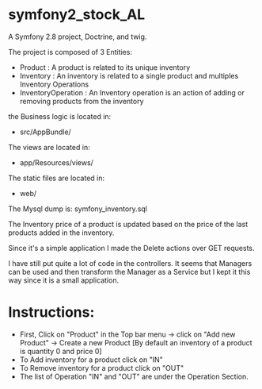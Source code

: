 symfony2_stock_AL
=================

A Symfony 2.8 project, Doctrine, and twig.


The project is composed of 3 Entities:

* Product : A product is related to its unique inventory
* Inventory : An inventory is related to a single product and multiples Inventory Operations
* InventoryOperation : An Inventory operation is an action of adding or removing products from the inventory

the Business logic is located in: 
* src/AppBundle/

The views are located in:
* app/Resources/views/

The static files are located in:
* web/

The Mysql dump is: symfony_inventory.sql


The Inventory price of a product is updated based on the price of the last products added in the inventory.


Since it's a simple application I made the Delete actions over GET requests.


I have still put quite a lot of code in the controllers. It seems that Managers can be used and then transform the Manager as a Service but I kept it this way since it is a small application.


# Instructions:

- First, Click on "Product" in the Top bar menu -> click on "Add new Product" -> Create a new Product [By default an inventory of a product is quantity 0 and price 0]
- To Add inventory for a product click on "IN"
- To Remove inventory for a product click on "OUT"
- The list of Operation "IN" and "OUT" are under the Operation Section.
